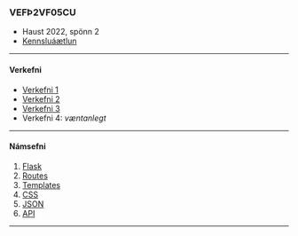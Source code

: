 ### VEFÞ2VF05CU
- Haust 2022, spönn 2
- [Kennsluáætlun](https://github.com/vefthroun/Namsefni/blob/main/VEF%C3%9E2VF05CU_haust22_2.pdf)

---

#### Verkefni

- [Verkefni 1](https://github.com/vefthroun/Namsefni/blob/main/Verkefni/Verkefni1.md)
- [Verkefni 2](https://github.com/vefthroun/Namsefni/blob/main/Verkefni/Verkefni2.md)
- [Verkefni 3](https://github.com/vefthroun/Namsefni/blob/main/Verkefni/Verkefni3.md)
- Verkefni 4: _væntanlegt_

---

#### Námsefni

1. [Flask](https://github.com/vefthroun/Namsefni/blob/main/2-Flask/Readme.md#hva%C3%B0-er-flask)
1. [Routes](https://github.com/vefthroun/Namsefni/blob/main/2-Flask/Routes/readme.md#routing-k%C3%B3%C3%B0as%C3%BDnid%C3%A6mi)
1. [Templates](https://github.com/vefthroun/Namsefni/blob/main/2-Flask/Templates/README.md#jinja)
1. [CSS](https://github.com/vefthroun/Namsefni/blob/main/CSSLibraries.md)
1. [JSON](https://github.com/vefthroun/Namsefni/tree/main/3-Json#readme)
1. [API](https://github.com/vefthroun/Namsefni/blob/main/4-API/README.md#hva%C3%B0-er-api)

---


